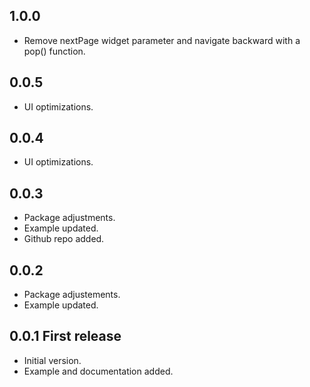 ## 1.0.0
* Remove nextPage widget parameter and navigate backward with a pop() function.


## 0.0.5
* UI optimizations.

## 0.0.4
* UI optimizations.

## 0.0.3
* Package adjustments.
* Example updated.
* Github repo added.

## 0.0.2
* Package adjustements.
* Example updated.

## 0.0.1 First release
* Initial version.
* Example and documentation added.
